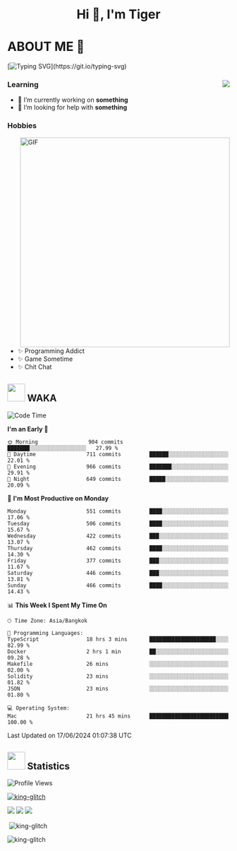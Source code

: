 <h1 align="center">Hi 👋, I'm Tiger</h1>




# ABOUT ME 💬

[![Typing SVG](https://readme-typing-svg.herokuapp.com?color=22F771&vCenter=true&lines=A+perssionate+developer+from+nowhere.)](https://git.io/typing-svg)

<div>
 <img align="right" src="https://spotify-github-profile.vercel.app/api/view?uid=12129734423&cover_image=false&theme=default&bar_color=22d016&bar_color_cover=true" />
 <h3>Learning</h3>
 
 <ul>
  <li>🔭 I’m currently working on <b>something</b></li>
  <li>🤝 I’m looking for help with <b>something</b></li>
 </ul>
 
</div>
<div>
 <h3>Hobbies</h3>
 <img align="right" height="475px"  alt="GIF" src="https://i.pinimg.com/originals/1f/b7/db/1fb7dbee557e5ed509f7517da8a84d58.gif" />
 <ul>
  <li>✨ Programming Addict</li>
  <li>✨ Game Sometime</li>
  <li>✨ Chit Chat</li>
 </ul>
 
</div>



## <img height="40" src="https://raw.githubusercontent.com/innng/innng/master/assets/kyubey.gif"/> WAKA

<!--START_SECTION:waka-->
![Code Time](http://img.shields.io/badge/Code%20Time-1%2C961%20hrs%2022%20mins-blue)

**I'm an Early 🐤** 

```text
🌞 Morning                904 commits         ███████░░░░░░░░░░░░░░░░░░   27.99 % 
🌆 Daytime                711 commits         ██████░░░░░░░░░░░░░░░░░░░   22.01 % 
🌃 Evening                966 commits         ███████░░░░░░░░░░░░░░░░░░   29.91 % 
🌙 Night                  649 commits         █████░░░░░░░░░░░░░░░░░░░░   20.09 % 
```
📅 **I'm Most Productive on Monday** 

```text
Monday                   551 commits         ████░░░░░░░░░░░░░░░░░░░░░   17.06 % 
Tuesday                  506 commits         ████░░░░░░░░░░░░░░░░░░░░░   15.67 % 
Wednesday                422 commits         ███░░░░░░░░░░░░░░░░░░░░░░   13.07 % 
Thursday                 462 commits         ████░░░░░░░░░░░░░░░░░░░░░   14.30 % 
Friday                   377 commits         ███░░░░░░░░░░░░░░░░░░░░░░   11.67 % 
Saturday                 446 commits         ███░░░░░░░░░░░░░░░░░░░░░░   13.81 % 
Sunday                   466 commits         ████░░░░░░░░░░░░░░░░░░░░░   14.43 % 
```


📊 **This Week I Spent My Time On** 

```text
🕑︎ Time Zone: Asia/Bangkok

💬 Programming Languages: 
TypeScript               18 hrs 3 mins       █████████████████████░░░░   82.99 % 
Docker                   2 hrs 1 min         ██░░░░░░░░░░░░░░░░░░░░░░░   09.28 % 
Makefile                 26 mins             ░░░░░░░░░░░░░░░░░░░░░░░░░   02.00 % 
Solidity                 23 mins             ░░░░░░░░░░░░░░░░░░░░░░░░░   01.82 % 
JSON                     23 mins             ░░░░░░░░░░░░░░░░░░░░░░░░░   01.80 % 

💻 Operating System: 
Mac                      21 hrs 45 mins      █████████████████████████   100.00 % 
```


 Last Updated on 17/06/2024 01:07:38 UTC
<!--END_SECTION:waka-->
## <img height="40" src="https://raw.githubusercontent.com/innng/innng/master/assets/kyubey.gif"/> Statistics
![Profile Views](https://komarev.com/ghpvc/?username=king-glitch)  

<p align="left"> 
 <a href="https://github.com/ryo-ma/github-profile-trophy">
  <img src="https://github-profile-trophy.vercel.app/?username=king-glitch&theme=dracula" alt="king-glitch" />
 </a> </p>

![](https://github-profile-summary-cards.vercel.app/api/cards/profile-details?username=king-glitch&theme=dracula)
![](https://github-profile-summary-cards.vercel.app/api/cards/stats?username=king-glitch&theme=dracula) 
![](https://github-profile-summary-cards.vercel.app/api/cards/productive-time?username=king-glitch&theme=dracula)


<p>&nbsp;<img align="center" src="https://github-readme-stats.vercel.app/api?username=king-glitch&theme=dracula" alt="king-glitch" /></p>

<p><img align="center" src="https://github-readme-streak-stats.herokuapp.com/?user=king-glitch&theme=dracula" alt="king-glitch" /></p>
